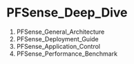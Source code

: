 # PFSense_Deep_Dive

1. PFSense_General_Architecture
2. PFSense_Deployment_Guide
3. PFSense_Application_Control
4. PFSense_Performance_Benchmark
